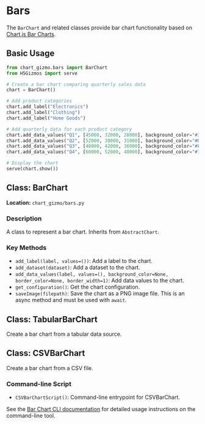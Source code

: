 # Bars

The `BarChart` and related classes provide bar chart functionality based on [Chart.js Bar Charts](https://www.chartjs.org/docs/latest/charts/bar.html).

## Basic Usage

```python
from chart_gizmo.bars import BarChart
from H5Gizmos import serve

# Create a bar chart comparing quarterly sales data
chart = BarChart()

# Add product categories
chart.add_label("Electronics")
chart.add_label("Clothing")
chart.add_label("Home Goods")

# Add quarterly data for each product category
chart.add_data_values("Q1", [45000, 32000, 28000], background_color="#3366CC")
chart.add_data_values("Q2", [52000, 38000, 31000], background_color="#DC3912")
chart.add_data_values("Q3", [48000, 42000, 36000], background_color="#FF9900")
chart.add_data_values("Q4", [60000, 52000, 40000], background_color="#109618")

# Display the chart
serve(chart.show())
```

## Class: BarChart

**Location:** `chart_gizmo/bars.py`

### Description

A class to represent a bar chart. Inherits from `AbstractChart`.

### Key Methods

- `add_label(label, values=())`: Add a label to the chart.
- `add_dataset(dataset)`: Add a dataset to the chart.
- `add_data_values(label, values=(), background_color=None, border_color=None, border_width=1)`: Add data values to the chart.
- `get_configuration()`: Get the chart configuration.
- `saveImage(filepath)`: Save the chart as a PNG image file. This is an async method and must be used with `await`.

## Class: TabularBarChart

Create a bar chart from a tabular data source.

## Class: CSVBarChart

Create a bar chart from a CSV file.

### Command-line Script

- `CSVBarChartScript()`: Command-line entrypoint for CSVBarChart.

See the [Bar Chart CLI documentation](../cli/bar.md) for detailed usage instructions on the command-line tool.
